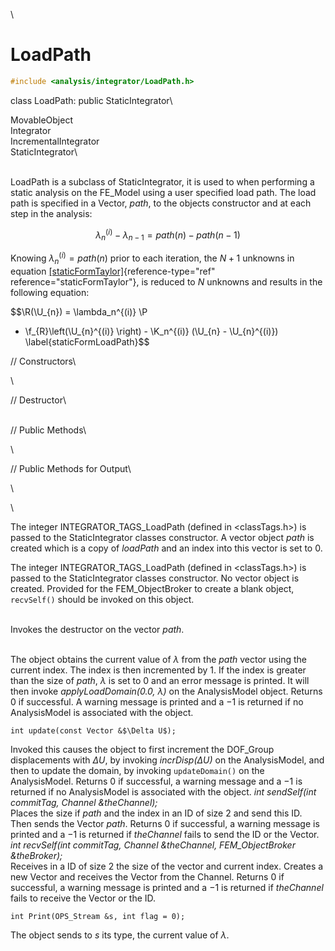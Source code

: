 \
# LoadPath 

```cpp
#include <analysis/integrator/LoadPath.h>
```

class LoadPath: public StaticIntegrator\

MovableObject\
Integrator\
IncrementalIntegrator\
StaticIntegrator\

\
LoadPath is a subclass of StaticIntegrator, it is used to when
performing a static analysis on the FE_Model using a user specified load
path. The load path is specified in a Vector, *path*, to the objects
constructor and at each step in the analysis:

$$\lambda_n^{(i)} - \lambda_{n-1} = path(n) - path(n-1)$$

Knowing $\lambda_n^{(i)} = path(n)$ prior to each iteration, the $N+1$
unknowns in
equation [\[staticFormTaylor\]](#staticFormTaylor){reference-type="ref"
reference="staticFormTaylor"}, is reduced to $N$ unknowns and results in
the following equation:

$$\R(\U_{n}) = \lambda_n^{(i)} \P 
 - \f_{R}\left(\U_{n}^{(i)} \right) - 
\K_n^{(i)} 
(\U_{n} - \U_{n}^{(i)})  
\label{staticFormLoadPath}$$


// Constructors\

\

// Destructor\

\
// Public Methods\

\

// Public Methods for Output\

\

\

The integer INTEGRATOR_TAGS_LoadPath (defined in $<$classTags.h$>$) is
passed to the StaticIntegrator classes constructor. A vector object
*path* is created which is a copy of *loadPath* and an index into this
vector is set to $0$.

The integer INTEGRATOR_TAGS_LoadPath (defined in $<$classTags.h$>$) is
passed to the StaticIntegrator classes constructor. No vector object is
created. Provided for the FEM_ObjectBroker to create a blank object,
`recvSelf()` should be invoked on this object.

\
Invokes the destructor on the vector *path*.

\
The object obtains the current value of $\lambda$ from the *path* vector
using the current index. The index is then incremented by $1$. If the
index is greater than the size of *path*, $\lambda$ is set to $0$ and an
error message is printed. It will then invoke *applyLoadDomain(0.0,
$\lambda$)* on the AnalysisModel object. Returns $0$ if successful. A
warning message is printed and a $-1$ is returned if no AnalysisModel is
associated with the object.

```{.cpp}
int update(const Vector &$\Delta U$);
```

Invoked this causes the object to first increment the DOF_Group
displacements with $\Delta U$, by invoking *incrDisp($\Delta U)$* on the
AnalysisModel, and then to update the domain, by invoking
`updateDomain()` on the AnalysisModel. Returns $0$ if successful, a
warning message and a $-1$ is returned if no AnalysisModel is associated
with the object.
*int sendSelf(int commitTag, Channel &theChannel);* \
Places the size if *path* and the index in an ID of size 2 and send this
ID. Then sends the Vector *path*. Returns $0$ if successful, a warning
message is printed and a $-1$ is returned if *theChannel* fails to send
the ID or the Vector.
*int recvSelf(int commitTag, Channel &theChannel, FEM_ObjectBroker
&theBroker);* \
Receives in a ID of size 2 the size of the vector and current index.
Creates a new Vector and receives the Vector from the Channel. Returns
$0$ if successful, a warning message is printed and a $-1$ is returned
if *theChannel* fails to receive the Vector or the ID.

```{.cpp}
int Print(OPS_Stream &s, int flag = 0);
```

The object sends to $s$ its type, the current value of $\lambda$.
